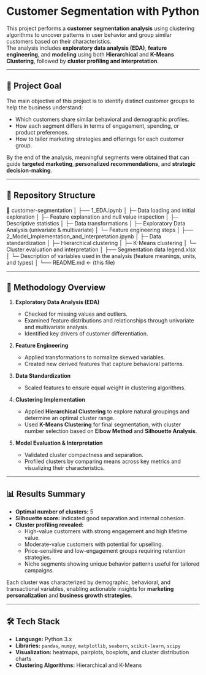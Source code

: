 # Customer Segmentation with Python

This project performs a **customer segmentation analysis** using clustering algorithms to uncover patterns in user behavior and group similar customers based on their characteristics.  
The analysis includes **exploratory data analysis (EDA)**, **feature engineering**, and **modeling** using both **Hierarchical** and **K-Means Clustering**, followed by **cluster profiling and interpretation**.

---

## 🎯 Project Goal

The main objective of this project is to identify distinct customer groups to help the business understand:
- Which customers share similar behavioral and demographic profiles.
- How each segment differs in terms of engagement, spending, or product preferences.
- How to tailor marketing strategies and offerings for each customer group.

By the end of the analysis, meaningful segments were obtained that can guide **targeted marketing**, **personalized recommendations**, and **strategic decision-making**.

---

## 📂 Repository Structure

📁 customer-segmentation
│
├── 1_EDA.ipynb
│   ├─ Data loading and initial exploration
│   ├─ Feature explanation and null value inspection
│   ├─ Descriptive statistics
│   ├─ Data transformations
│   ├─ Exploratory Data Analysis (univariate & multivariate)
│   └─ Feature engineering steps
│
├── 2_Model_Implementation_and_Interpretation.ipynb
│   ├─ Data standardization
│   ├─ Hierarchical clustering
│   ├─ K-Means clustering
│   └─ Cluster evaluation and interpretation
│
├── Segmentation data legend.xlsx
│   └─ Description of variables used in the analysis (feature meanings, units, and types)
│
└── README.md  ← (this file)


---

## 🧠 Methodology Overview

1. **Exploratory Data Analysis (EDA)**
   - Checked for missing values and outliers.
   - Examined feature distributions and relationships through univariate and multivariate analysis.
   - Identified key drivers of customer differentiation.

2. **Feature Engineering**
   - Applied transformations to normalize skewed variables.
   - Created new derived features that capture behavioral patterns.

3. **Data Standardization**
   - Scaled features to ensure equal weight in clustering algorithms.

4. **Clustering Implementation**
   - Applied **Hierarchical Clustering** to explore natural groupings and determine an optimal cluster range.
   - Used **K-Means Clustering** for final segmentation, with cluster number selection based on **Elbow Method** and **Silhouette Analysis**.

5. **Model Evaluation & Interpretation**
   - Validated cluster compactness and separation.
   - Profiled clusters by comparing means across key metrics and visualizing their characteristics.

---

## 📊 Results Summary

- **Optimal number of clusters:** 5  
- **Silhouette score:** indicated good separation and internal cohesion.  
- **Cluster profiling revealed:**
  - High-value customers with strong engagement and high lifetime value.
  - Moderate-value customers with potential for upselling.
  - Price-sensitive and low-engagement groups requiring retention strategies.
  - Niche segments showing unique behavior patterns useful for tailored campaigns.

Each cluster was characterized by demographic, behavioral, and transactional variables, enabling actionable insights for **marketing personalization** and **business growth strategies**.

---

## 🛠️ Tech Stack

- **Language:** Python 3.x  
- **Libraries:** `pandas`, `numpy`, `matplotlib`, `seaborn`, `scikit-learn`, `scipy`  
- **Visualization:** heatmaps, pairplots, boxplots, and cluster distribution charts  
- **Clustering Algorithms:** Hierarchical and K-Means

